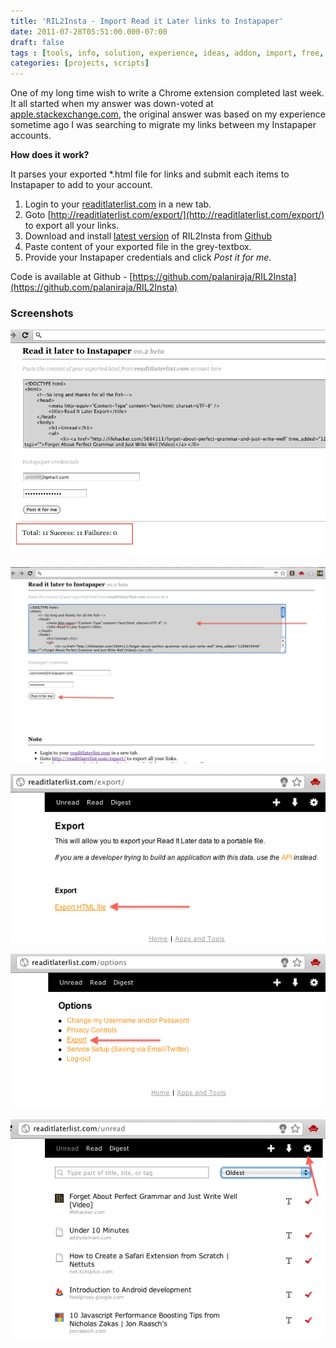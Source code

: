 ```yaml
---
title: 'RIL2Insta - Import Read it Later links to Instapaper'
date: 2011-07-28T05:51:00.000-07:00
draft: false
tags : [tools, info, solution, experience, ideas, addon, import, free, code, extension, bookmarks, GitHub, read it later, chrome, instapaper]
categories: [projects, scripts]
---
```


One of my long time wish to write a Chrome extension completed last week. It all started when my answer was down-voted at [apple.stackexchange.com](http://apple.stackexchange.com/questions/17229/is-there-a-way-i-can-import-readitlaters-exported-html-file-into-my-instapaper/), the original answer was based on my experience sometime ago I was searching to migrate my links between my Instapaper accounts.  
  
  
**How does it work?**  
  
It parses your exported *.html file for links and submit each items to Instapaper to add to your account.  

1.  Login to your [readitlaterlist.com](http://readitlaterlist.com/) in a new tab.
2.  Goto [http://readitlaterlist.com/export/](http://readitlaterlist.com/export/) to export all your links.
3.  Download and install [latest version](https://github.com/palaniraja/RIL2Insta/blob/master/extension/v0.2/RIL2Insta.crx?raw=true) of RIL2Insta from [Github](https://github.com/palaniraja/RIL2Insta/blob/master/extension/)
4.  Paste content of your exported file in the grey-textbox.
5.  Provide your Instapaper credentials and click _Post it for me._

Code is available at Github - [https://github.com/palaniraja/RIL2Insta](https://github.com/palaniraja/RIL2Insta)

### Screenshots

![](/assets/Screen-shot-2011-07-28-at-1.29.58-PM.png)

![](/assets/Screen-shot-2011-07-28-at-1.29.33-PM.png)

![](/assets/Screen-shot-2011-07-25-at-11.39.11-PM.png)
  
![](/assets/Screen-shot-2011-07-25-at-11.38.55-PM.png)

![](/assets/Screen-shot-2011-07-25-at-11.38.22-PM.png)